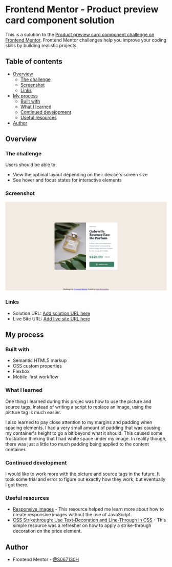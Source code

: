# Frontend Mentor - Product preview card component solution

This is a solution to the [Product preview card component challenge on Frontend Mentor](https://www.frontendmentor.io/challenges/product-preview-card-component-GO7UmttRfa). Frontend Mentor challenges help you improve your coding skills by building realistic projects. 

## Table of contents

- [Overview](#overview)
  - [The challenge](#the-challenge)
  - [Screenshot](#screenshot)
  - [Links](#links)
- [My process](#my-process)
  - [Built with](#built-with)
  - [What I learned](#what-i-learned)
  - [Continued development](#continued-development)
  - [Useful resources](#useful-resources)
- [Author](#author)

## Overview

### The challenge

Users should be able to:

- View the optimal layout depending on their device's screen size
- See hover and focus states for interactive elements

### Screenshot

![](./screenshot.png)

### Links

- Solution URL: [Add solution URL here](https://your-solution-url.com)
- Live Site URL: [Add live site URL here](https://your-live-site-url.com)

## My process

### Built with

- Semantic HTML5 markup
- CSS custom properties
- Flexbox
- Mobile-first workflow

### What I learned

One thing I learned during this projec was how to use the picture and source tags. Instead of writing a script to replace an image, using the picture tag is much easier.

I also learned to pay close attention to my margins and padding when spacing elements. I had a very small amount of padding that was causing my container's height to go a bit beyond what it should. This caused some frustration thinking that I had white space under my image. In reality though, there was just a little too much padding being applied to the content container.

### Continued development

I would like to work more with the picture and source tags in the future. It took some trial and error to figure out exactly how they work, but eventually I got there. 

### Useful resources

- [Responsive images](https://developer.mozilla.org/en-US/docs/Learn/HTML/Multimedia_and_embedding/Responsive_images) - This resource helped me learn more about how to create responsive images without the use of JavaScript.
- [CSS Strikethrough: Use Text-Decoration and Line-Through in CSS](https://blog.udemy.com/css-strikethrough/) - This simple resource was a refresher on how to apply a strike-through decoration on the price element.

## Author

- Frontend Mentor - [@S067130H](https://www.frontendmentor.io/profile/S067130H)

